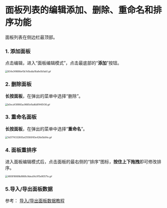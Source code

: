 # 面板列表的编辑添加、删除、重命名和排序功能

面板列表在侧边栏最顶部。

### 1. 添加面板

点击编辑，进入“面板编辑模式”，点击最底部的“**添加**”按钮。

<img src="https://gd-hbimg.huaban.com/fecef31a1000a1e50b43bf38cc4e6e1a53c2563cdf7c9-FFzCBc" alt="634e3f8686ef0b7e5bdda18a8e0b1ab0.gif" style="zoom: 50%;" />

### 2. 删除面板

**长按面板**，在弹出的菜单中选择“删除”。

<img src="https://gd-hbimg.huaban.com/758aacd4c236e26c276154cf75c502a4b872bf7985878-IJ39XB" alt="b0ecdf38980ac9665e1bd6d81ff45f36.gif" style="zoom:50%;" />

### 3. 重命名面板

**长按面板**，在弹出的菜单中选择“**重命名**”。

<img src="https://gd-hbimg.huaban.com/c219264c26d8b6b2dfde2d6e79fc53ca9ccf7f60ed687-RVQQG4" alt="1d3774332600af25580f93e426e5b84e.gif" style="zoom:50%;" />

### 4. 面板重排序

进入面板编辑模式后，点击面板的最右侧的“排序”图标，**按住上下拖拽**即可修改排序。

<img src="https://gd-hbimg.huaban.com/260ee112db8c4967a01051ababd6de0c40cbc338734ba-FsXHhV" alt="480616869b8668c9dea54c915e90571e.gif" style="zoom:50%;" />

### 5.导入/导出面板数据

参考： [导入/导出面板数据教程](import-export.md)